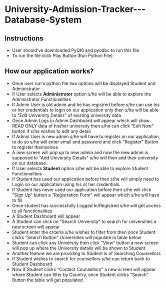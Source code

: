 # University-Admission-Tracker---Database-System

## Instructions
- User should've downloaded PyQt6 and pyodbc to run this file
- To run the file click Play Button (Run Python File)

## How our application works?
- Once user run's python file two options will be displayed Student and Administrator
- If User selects **Administrator** option s/he will be able to explore the Administrator Functionalities
- If Admin User is old admin and he has registred before s/he can use his or her credentials to login on our application only then s/he will be able 
to "Edit University Details" of existing university data
- Once Admin Logs In Admin Dashboard will appear which will show READ ONLY data of his/her university then s/he can click "Edit Now" button if s/he wishes to edit any detail
- If Admin User is new admin s/he will have to register on our application, to do so s/he will enter email and password and click "Register" Button to register themselves
- A new screen will pop up to new admin and now the new admin is supposed to "Add University Details" s/he will then add their university on our database.
- If User selects **Student** option s/he will be able to explore Student Functionalities
- If Student has used our application before then s/he will simply need to Login on our application using his or her credentials.
- If Student has never used our application before then s/he will click "Sign Up" button a "Registration Form" will appear which s/he will have to fill
- Once student has successfully Logged In/Registred s/he will get access to all functionalities
- A Student Dashboard will appear
- A Student can click on "Search University" to search for universities a new screen will appear
- Student enter the criteria s/he wishes to filter from then once Student clicks "Search Button" Universities will populate in table below
- Student can click any University then click "View" button a new screen will pop up where the University details will be shown to Student
- Another feature we are providing to Student is of Searching Counsellors
- If Student wishes to search for counsellors s/he can return back to Student Dashboard 
- Now if Student clicks "Contact Counsellors" a new screen will appear where Student can filter by Country, once Student clicks "Search" Button the table will get populated
